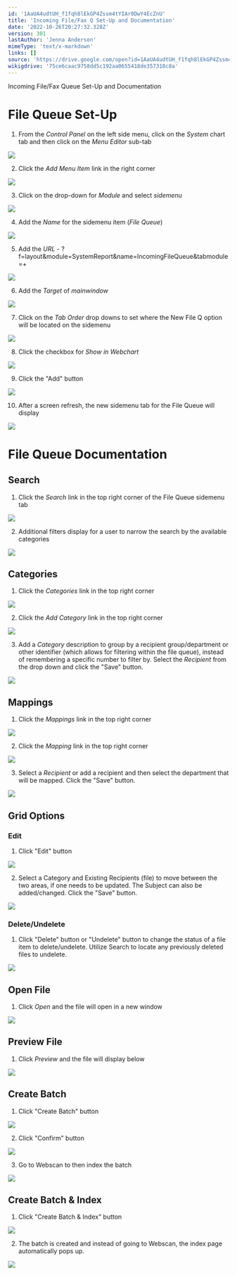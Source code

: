 ```yaml
---
id: '1AaUA4udtUH_f1fqh8lEkGP4Zssm4tYIAr0DwY4EcZnU'
title: 'Incoming File/Fax Q Set-Up and Documentation'
date: '2022-10-26T20:27:32.328Z'
version: 301
lastAuthor: 'Jenna Anderson'
mimeType: 'text/x-markdown'
links: []
source: 'https://drive.google.com/open?id=1AaUA4udtUH_f1fqh8lEkGP4Zssm4tYIAr0DwY4EcZnU'
wikigdrive: '75ce6caac9758dd5c192aa0655418de357318c8a'
---
```

Incoming File/Fax Queue Set-Up and Documentation

  
# File Queue Set-Up  


1. From the <em>Control Panel</em> on the left side menu, click on the <em>System</em> chart tab and then click on the <em>Menu Editor</em> sub-tab
  
![](../incoming-file-fax-q-set-up-and-documentation.assets/590cf07f3aeadbac15b78a4c3f21cc71.png)  


2. Click the <em>Add Menu Item</em> link in the right corner
  
![](../incoming-file-fax-q-set-up-and-documentation.assets/5bdfb072cc35856acc61465c9f720ac0.png)  





3. Click on the drop-down for <em>Module</em> and select <em>sidemenu</em>
  
![](../incoming-file-fax-q-set-up-and-documentation.assets/2cc4011603178e0a987170e217794100.png)  


4. Add the <em>Name</em> for the sidemenu item (<em>File Queue</em>)
  
![](../incoming-file-fax-q-set-up-and-documentation.assets/92c45086775fb93a911771403a4947d5.png)  







5. Add the <em>URL</em> - ?f=layout&module=SystemReport&name=IncomingFileQueue&tabmodule=+ 
  
![](../incoming-file-fax-q-set-up-and-documentation.assets/3cc50680a55acb2c59639a93aa740a1f.png)  


6. Add the <em>Target</em> of <em>mainwindow</em>
  
![](../incoming-file-fax-q-set-up-and-documentation.assets/460d939aa2d2e01cf6ddc0750008778f.png)  






7. Click on the <em>Tab Order</em> drop downs to set where the New File Q option will be located on the sidemenu
  
![](../incoming-file-fax-q-set-up-and-documentation.assets/3e83cb64ec006f3d7cfbee3f371d8025.png)  


8. Click the checkbox for <em>Show in Webchart</em>
  
![](../incoming-file-fax-q-set-up-and-documentation.assets/018bd26f7fb2f80b47298f23215ca594.png)  








9. Click the "Add" button
  
![](../incoming-file-fax-q-set-up-and-documentation.assets/377873a5c08a3f860445e3aaad81b7c3.png)  


10. After a screen refresh, the new sidemenu tab for the File Queue will display
  
![](../incoming-file-fax-q-set-up-and-documentation.assets/e2a788e41e91000aea54383ae7b762df.png)  




  
# File Queue Documentation  


  
## Search  


1. Click the <em>Search</em> link in the top right corner of the File Queue sidemenu tab
  
![](../incoming-file-fax-q-set-up-and-documentation.assets/aaaac2ffa74baae83fdbd4432edd32d6.png)  


2. Additional filters display for a user to narrow the search by the available categories
  
![](../incoming-file-fax-q-set-up-and-documentation.assets/d7ef1b779890294953fdfd6407f2439b.png)  


  
## Categories  


1. Click the <em>Categories</em> link in the top right corner
  
![](../incoming-file-fax-q-set-up-and-documentation.assets/3e6def88db56ed4b70688496a9b0cc6c.png)  


2. Click the <em>Add Category</em> link in the top right corner
  
![](../incoming-file-fax-q-set-up-and-documentation.assets/35cb892f2c64c51054961953489ab6c2.png)  


3. Add a <em>Category</em> description to group by a recipient group/department or other identifier (which allows for filtering within the file queue), instead of remembering a specific number to filter by. Select the <em>Recipient</em> from the drop down and click the "Save" button.
  
![](../incoming-file-fax-q-set-up-and-documentation.assets/e75f5c175ae10f37b82cd18c193fa997.png)  


  
## Mappings  


1. Click the <em>Mappings</em> link in the top right corner
  
![](../incoming-file-fax-q-set-up-and-documentation.assets/6124a3569cc710dec20668538e05554e.png)  


2. Click the <em>Mapping</em> link in the top right corner
  
![](../incoming-file-fax-q-set-up-and-documentation.assets/ce988b528801cf520a259860ff9a699c.png)  


3. Select a <em>Recipient </em>or add a recipient and then select the department that will be mapped. Click the "Save" button.
  
![](../incoming-file-fax-q-set-up-and-documentation.assets/5949f46e950bd28fad5787273297cf2c.png)  
 

  
## Grid Options  


  
### Edit  


1. Click "Edit" button
  
![](../incoming-file-fax-q-set-up-and-documentation.assets/36120375423f66a076aa7e1410b05e3b.png)  







2. Select a Category and Existing Recipients (file) to move between the two areas, if one needs to be updated. The Subject can also be added/changed. Click the "Save" button.
  
![](../incoming-file-fax-q-set-up-and-documentation.assets/90561ecf9e399dc4997eb08b7a003f2b.png)  


  
### Delete/Undelete  


1. Click "Delete" button or "Undelete" button to change the status of a file item to delete/undelete. Utilize Search to locate any previously deleted files to undelete. 
  
![](../incoming-file-fax-q-set-up-and-documentation.assets/8d6e5e447093fcc09da4b7aea9bf82e2.png)  



  
## Open File  

1. Click <em>Open</em> and the file will open in a new window
  
![](../incoming-file-fax-q-set-up-and-documentation.assets/f7a3e5787e2644b65bd773fb1c164ae8.png)  

  
## Preview File  

1. Click <em>Preview</em> and the file will display below
  
![](../incoming-file-fax-q-set-up-and-documentation.assets/48eee35e2318fc3fb5432cc6ad7f3591.png)  


  
## Create Batch  


1. Click "Create Batch" button
  
![](../incoming-file-fax-q-set-up-and-documentation.assets/dfe7bb9c878b6f0a702f5ea359eff47a.png)  


2. Click "Confirm" button
  
![](../incoming-file-fax-q-set-up-and-documentation.assets/a9414aace9224bc3e35d8ae80b790298.png)  














3. Go to Webscan to then index the batch
  
![](../incoming-file-fax-q-set-up-and-documentation.assets/1cc716b44ecb86afd817af694eeae6d9.png)  


  
## Create Batch & Index  


1. Click "Create Batch & Index" button
  
![](../incoming-file-fax-q-set-up-and-documentation.assets/fab35ddefaf572bf01adc49aad0a48b7.png)  




2. The batch is created and instead of going to Webscan, the index page automatically pops up.
  
![](../incoming-file-fax-q-set-up-and-documentation.assets/87bed39d6e654d36e718f2d726a7d116.png)  



 



